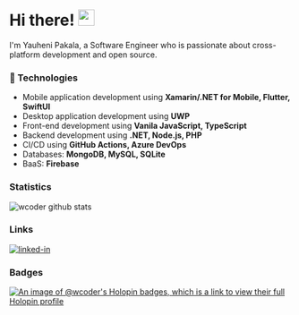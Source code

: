 # Hi there! <img src="https://media.giphy.com/media/hvRJCLFzcasrR4ia7z/giphy.gif" width="29px" height="29px">

I'm Yauheni Pakala, a Software Engineer who is passionate about cross-platform development and open source.

### 🚀 Technologies

- Mobile application development using **Xamarin/.NET for Mobile, Flutter, SwiftUI**
- Desktop application development using **UWP**
- Front-end development using **Vanila JavaScript, TypeScript**
- Backend development using **.NET, Node.js, PHP**
- CI/CD using **GitHub Actions, Azure DevOps**
- Databases: **MongoDB, MySQL, SQLite**
- BaaS: **Firebase**

### Statistics

![wcoder github stats](https://github-readme-stats-wcoder.vercel.app/api?username=wcoder&show_icons=true&theme=vue&count_private=true&bg_color=FFFFFF40&invalidatecache=1)
<!-- ![wcoder gitgub streak](https://github-readme-streak-stats.herokuapp.com?user=wcoder) -->

### Links

[![linked-in](https://img.shields.io/badge/Linked_In-0077B5?style=for-the-badge&logo=LinkedIn&logoColor=white)](https://www.linkedin.com/in/yauhenipakala/)

### Badges
[![An image of @wcoder's Holopin badges, which is a link to view their full Holopin profile](https://holopin.me/wcoder)](https://holopin.io/@wcoder)
